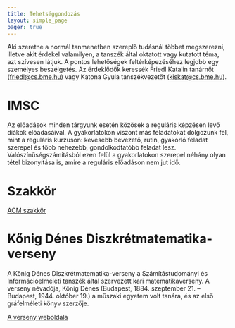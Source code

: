 ```yaml
---
title: Tehetséggondozás
layout: simple_page 
pager: true 
---
```


Aki szeretne a normál tanmenetben szereplő tudásnál többet megszerezni, illetve akit érdekel valamilyen, a tanszék által oktatott vagy kutatott téma, azt szívesen látjuk. A pontos lehetőségek feltérképezéséhez legjobb egy személyes beszélgetés. Az érdeklődők keressék Friedl Katalin tanárnőt (friedl@cs.bme.hu) vagy Katona Gyula tanszékvezetőt (kiskat@cs.bme.hu).


IMSC 
=====

Az előadások minden tárgyunk esetén közösek a reguláris képzésen levő diákok előadasáival. A gyakorlatokon viszont más feladatokat dolgozunk fel, mint a reguláris kurzuson: kevesebb bevezető, rutin, gyakorló feladat szerepel és több nehezebb, gondolkodtatóbb feladat lesz. Valószínűségszámításból ezen felül a gyakorlatokon szerepel néhány olyan tétel bizonyítása is, amire a reguláris előadáson nem jut idő.




Szakkör
=======

[ACM szakkör](http://cs.bme.hu/acm/) 


Kőnig Dénes Diszkrétmatematika-verseny
=======================================

A Kőnig Dénes Diszkrétmatematika-verseny a Számítástudományi és Információelméleti tanszék által szervezett kari matematikaverseny. A verseny névadója, Kőnig Dénes (Budapest, 1884. szeptember 21. – Budapest, 1944. október 19.) a műszaki egyetem volt tanára, és az első gráfelméleti könyv szerzője.


[A verseny weboldala](http://cs.bme.hu/konig)

